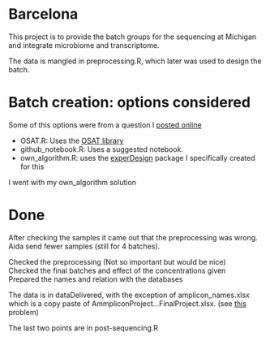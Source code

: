 # Barcelona

This project is to provide the batch groups for the sequencing at Michigan
and integrate microbiome and transcriptome.

The data is mangled in preprocessing.R, which later was used to design the batch.


# Batch creation: options considered

Some of this options were from a question I [posted online](https://bioinformatics.stackexchange.com/q/4765/48)

- OSAT.R: Uses the [OSAT library](https://bioconductor.org/packages/OSAT)
- github_notebook.R: Uses a suggested notebook.
- own_algorithm.R: uses the  [experDesign](https://github.com/llrs/experDesign) package I specifically created for this

I went with my own_algorithm solution

# Done
 
After checking the samples it came out that the preprocessing was wrong. 
Aida send fewer samples (still for 4 batches).

Checked the preprocessing (Not so important but would be nice)  
Checked the final batches and effect of the concentrations given  
Prepared the names and relation with the databases  

The data is in dataDelivered, with the exception of amplicon_names.xlsx which is a copy 
paste of AmmpliconProject...FinalProject.xlsx. (see [this](https://github.com/tidyverse/readxl/issues/513) problem)

The last two points are in post-sequencing.R
